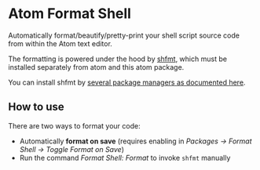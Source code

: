 # Atom Format Shell

Automatically format/beautify/pretty-print your shell script source code from within the Atom text editor.

The formatting is powered under the hood by [shfmt](https://github.com/mvdan/sh), which must be installed separately from atom and this atom package.

You can install shfmt by [several package managers as documented here](https://github.com/mvdan/sh).

## How to use

There are two ways to format your code:

- Automatically **format on save** (requires enabling in _Packages → Format Shell → Toggle Format on Save_)
- Run the command _Format Shell: Format_ to invoke `shfmt` manually